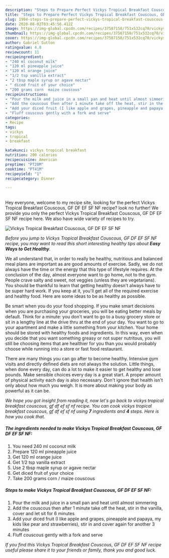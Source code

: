 ```yaml
---
description: "Steps to Prepare Perfect Vickys Tropical Breakfast Couscous, GF DF EF SF NF"
title: "Steps to Prepare Perfect Vickys Tropical Breakfast Couscous, GF DF EF SF NF"
slug: 1994-steps-to-prepare-perfect-vickys-tropical-breakfast-couscous-gf-df-ef-sf-nf
date: 2020-08-02T03:45:56.412Z
image: https://img-global.cpcdn.com/recipes/37587158/751x532cq70/vickys-tropical-breakfast-couscous-gf-df-ef-sf-nf-recipe-main-photo.jpg
thumbnail: https://img-global.cpcdn.com/recipes/37587158/751x532cq70/vickys-tropical-breakfast-couscous-gf-df-ef-sf-nf-recipe-main-photo.jpg
cover: https://img-global.cpcdn.com/recipes/37587158/751x532cq70/vickys-tropical-breakfast-couscous-gf-df-ef-sf-nf-recipe-main-photo.jpg
author: Gabriel Sutton
ratingvalue: 4.8
reviewcount: 11
recipeingredient:
- "240 ml coconut milk"
- "120 ml pineapple juice"
- "120 ml orange juice"
- "1/2 tsp vanilla extract"
- "2 tbsp maple syrup or agave nectar"
- " diced fruit of your choice"
- "200 grams corn  maize couscous"
recipeinstructions:
- "Pour the milk and juice in a small pan and heat until almost simmering"
- "Add the couscous then after 1 minute take off the heat, stir in the vanilla, cover and let sit for 6 minutes"
- "Add your diced fruit (I like apple and grapes, pineapple and papaya, my kids like pear and strawberries), stir in and cover again for another 3 minutes"
- "Fluff couscous gently with a fork and serve"
categories:
- Recipe
tags:
- vickys
- tropical
- breakfast

katakunci: vickys tropical breakfast 
nutrition: 200 calories
recipecuisine: American
preptime: "PT20M"
cooktime: "PT41M"
recipeyield: "1"
recipecategory: Dinner

---
```

<br>
Hey everyone, welcome to my recipe site, looking for the perfect Vickys Tropical Breakfast Couscous, GF DF EF SF NF recipe? look no further! We provide you only the perfect Vickys Tropical Breakfast Couscous, GF DF EF SF NF recipe here. We also have wide variety of recipes to try.
<br>


![Vickys Tropical Breakfast Couscous, GF DF EF SF NF](https://img-global.cpcdn.com/recipes/37587158/751x532cq70/vickys-tropical-breakfast-couscous-gf-df-ef-sf-nf-recipe-main-photo.jpg)

<i>Before you jump to Vickys Tropical Breakfast Couscous, GF DF EF SF NF recipe, you may want to read this short interesting healthy tips about <strong>Easy Ways to Get Healthy</strong>.</i>

We all understand that, in order to really be healthy, nutritious and balanced meal plans are important as are good amounts of exercise. Sadly, we do not always have the time or the energy that this type of lifestyle requires. At the conclusion of the day, almost everyone want to go home, not to the gym. People crave salty and sweet, not veggies (unless they are vegetarians). You should be thankful to learn that getting healthy doesn't always have to be super hard work. If you keep at it, you'll get all of the required exercise and healthy food. Here are some ideas to be as healthy as possible.

Be smart when you do your food shopping. If you make smart decisions when you are purchasing your groceries, you will be eating better meals by default. Think for a minute: you don't want to go to a busy grocery store or sit in a lengthy line at the drive thru at the end of your day. You want to go to your apartment and make a little something from your kitchen. Your home should be stored with healthy foods and ingredients. In this way, even when you decide that you want something greasy or not super nutritous, you will still be choosing items that are healthier for you than you would probably choose while running into a store or fast food restaurant.

There are many things you can go after to become healthy. Intensive gym visits and directly defined diets are not always the solution. Little things, when done every day, can do a lot to make it easier to get healthy and lose pounds. Make sensible choices every day is a great start. A proper amount of physical activity each day is also necessary. Don't ignore that health isn't only about how much you weigh. It is more about making your body as powerful as it can be. 


<i>We hope you got insight from reading it, now let's go back to vickys tropical breakfast couscous, gf df ef sf nf recipe. You can cook vickys tropical breakfast couscous, gf df ef sf nf using <strong>7</strong> ingredients and <strong>4</strong> steps. Here is how you cook that.
</i>

##### The ingredients needed to make Vickys Tropical Breakfast Couscous, GF DF EF SF NF:

1. You need 240 ml coconut milk
1. Prepare 120 ml pineapple juice
1. Get 120 ml orange juice
1. Get 1/2 tsp vanilla extract
1. Use 2 tbsp maple syrup or agave nectar
1. Get  diced fruit of your choice
1. Take 200 grams corn / maize couscous


##### Steps to make Vickys Tropical Breakfast Couscous, GF DF EF SF NF:

1. Pour the milk and juice in a small pan and heat until almost simmering
1. Add the couscous then after 1 minute take off the heat, stir in the vanilla, cover and let sit for 6 minutes
1. Add your diced fruit (I like apple and grapes, pineapple and papaya, my kids like pear and strawberries), stir in and cover again for another 3 minutes
1. Fluff couscous gently with a fork and serve


<i>If you find this Vickys Tropical Breakfast Couscous, GF DF EF SF NF recipe useful please share it to your friends or family, thank you and good luck.</i>
